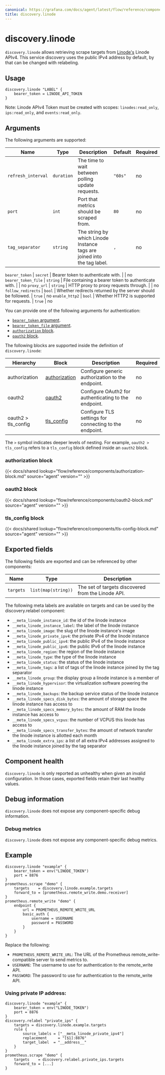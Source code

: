 ```yaml
---
canonical: https://grafana.com/docs/agent/latest/flow/reference/components/discovery.linode/
title: discovery.linode
---
```


# discovery.linode

`discovery.linode` allows retrieving scrape targets from [Linode's](https://www.linode.com/) Linode APIv4.
This service discovery uses the public IPv4 address by default, by that can be changed with relabeling.

## Usage

```river
discovery.linode "LABEL" {
	bearer_token = LINODE_API_TOKEN
}
```

Note: Linode APIv4 Token must be created with scopes: `linodes:read_only`, `ips:read_only`, and `events:read_only`.

## Arguments

The following arguments are supported:

Name               | Type           | Description                                                    | Default       | Required
------------------ | -------------- | -------------------------------------------------------------- | ------------- | --------
`refresh_interval` | `duration`     | The time to wait between polling update requests.              | `"60s"`       | no
`port`    | `int`     | Port that metrics should be scraped from. | `80`    | no
`tag_separator` | `string`  | The string by which Linode Instance tags are joined into the tag label. | `,` | no

`bearer_token` | `secret` | Bearer token to authenticate with. | | no
`bearer_token_file` | `string` | File containing a bearer token to authenticate with. | | no
`proxy_url` | `string` | HTTP proxy to proxy requests through. | | no
`follow_redirects` | `bool` | Whether redirects returned by the server should be followed. | `true` | no
`enable_http2` | `bool` | Whether HTTP2 is supported for requests. | `true` | no

 You can provide one of the following arguments for authentication:
 - [`bearer_token` argument](#arguments).
 - [`bearer_token_file` argument](#arguments).
 - [`authorization` block][authorization].
 - [`oauth2` block][oauth2].

The following blocks are supported inside the definition of
`discovery.linode`:

Hierarchy | Block | Description | Required
--------- | ----- | ----------- | --------
authorization | [authorization][] | Configure generic authorization to the endpoint. | no
oauth2 | [oauth2][] | Configure OAuth2 for authenticating to the endpoint. | no
oauth2 > tls_config | [tls_config][] | Configure TLS settings for connecting to the endpoint. | no

The `>` symbol indicates deeper levels of nesting. For example,
`oauth2 > tls_config` refers to a `tls_config` block defined inside
an `oauth2` block.

[authorization]: #authorization-block
[oauth2]: #oauth2-block
[tls_config]: #tls_config-block

### authorization block

{{< docs/shared lookup="flow/reference/components/authorization-block.md" source="agent" version="<AGENT VERSION>" >}}

### oauth2 block

{{< docs/shared lookup="flow/reference/components/oauth2-block.md" source="agent" version="<AGENT VERSION>" >}}

### tls_config block

{{< docs/shared lookup="flow/reference/components/tls-config-block.md" source="agent" version="<AGENT VERSION>" >}}


## Exported fields

The following fields are exported and can be referenced by other components:

Name      | Type                | Description
--------- | ------------------- | -----------
`targets` | `list(map(string))` | The set of targets discovered from the Linode API.

The following meta labels are available on targets and can be used by the
discovery.relabel component:

* `__meta_linode_instance_id`: the id of the linode instance
* `__meta_linode_instance_label`: the label of the linode instance
* `__meta_linode_image`: the slug of the linode instance's image
* `__meta_linode_private_ipv4`: the private IPv4 of the linode instance
* `__meta_linode_public_ipv4`: the public IPv4 of the linode instance
* `__meta_linode_public_ipv6`: the public IPv6 of the linode instance
* `__meta_linode_region`: the region of the linode instance
* `__meta_linode_type`: the type of the linode instance
* `__meta_linode_status`: the status of the linode instance
* `__meta_linode_tags`: a list of tags of the linode instance joined by the tag separator
* `__meta_linode_group`: the display group a linode instance is a member of
* `__meta_linode_hypervisor`: the virtualization software powering the linode instance
* `__meta_linode_backups`: the backup service status of the linode instance
* `__meta_linode_specs_disk_bytes`: the amount of storage space the linode instance has access to
* `__meta_linode_specs_memory_bytes`: the amount of RAM the linode instance has access to
* `__meta_linode_specs_vcpus`: the number of VCPUS this linode has access to
* `__meta_linode_specs_transfer_bytes`: the amount of network transfer the linode instance is allotted each month
* `__meta_linode_extra_ips`: a list of all extra IPv4 addresses assigned to the linode instance joined by the tag separator

## Component health

`discovery.linode` is only reported as unhealthy when given an invalid
configuration. In those cases, exported fields retain their last healthy
values.

## Debug information

`discovery.linode` does not expose any component-specific debug information.

### Debug metrics

`discovery.linode` does not expose any component-specific debug metrics.

## Example

```river
discovery.linode "example" {
    bearer_token = env("LINODE_TOKEN")
    port = 8876
}
prometheus.scrape "demo" {
	targets    = discovery.linode.example.targets
	forward_to = [prometheus.remote_write.demo.receiver]
}
prometheus.remote_write "demo" {
	endpoint {
		url = PROMETHEUS_REMOTE_WRITE_URL
		basic_auth {
			username = USERNAME
			password = PASSWORD
		}
	}
}
```
Replace the following:
  - `PROMETHEUS_REMOTE_WRITE_URL`: The URL of the Prometheus remote_write-compatible server to send metrics to.
  - `USERNAME`: The username to use for authentication to the remote_write API.
  - `PASSWORD`: The password to use for authentication to the remote_write API.

### Using private IP address:

```
discovery.linode "example" {
    bearer_token = env("LINODE_TOKEN")
    port = 8876
}
discovery.relabel "private_ips" {
	targets = discovery.linode.example.targets
	rule {
    	source_labels = ["__meta_linode_private_ipv4"]
    	replacement     = "[$1]:8876"
    	target_label  = "__address__"
  	}
}
prometheus.scrape "demo" {
	targets    = discovery.relabel.private_ips.targets
	forward_to = [...]
}
```